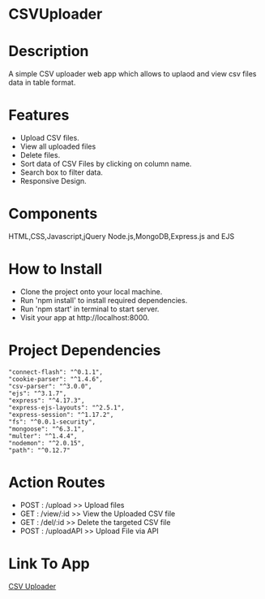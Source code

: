 # CSVUploader

# Description

A simple CSV uploader web app which allows to uplaod and view csv files data in table format.

# Features

- Upload CSV files.
- View all uploaded files
- Delete files.
- Sort data of CSV Files by clicking on column name.
- Search box to filter data.
- Responsive Design.

# Components

HTML,CSS,Javascript,jQuery
Node.js,MongoDB,Express.js and EJS

# How to Install

- Clone the project onto your local machine.
- Run 'npm install' to install required dependencies.
- Run 'npm start' in terminal to start server.
- Visit your app at http://localhost:8000.

# Project Dependencies

    "connect-flash": "^0.1.1",
    "cookie-parser": "^1.4.6",
    "csv-parser": "^3.0.0",
    "ejs": "^3.1.7",
    "express": "^4.17.3",
    "express-ejs-layouts": "^2.5.1",
    "express-session": "^1.17.2",
    "fs": "^0.0.1-security",
    "mongoose": "^6.3.1",
    "multer": "^1.4.4",
    "nodemon": "^2.0.15",
    "path": "^0.12.7"

# Action Routes

- POST : /upload >> Upload files
- GET : /view/:id >> View the Uploaded CSV file
- GET : /del/:id >> Delete the targeted CSV file
- POST : /uploadAPI >> Upload File via API


# Link To App
[CSV Uploader]()